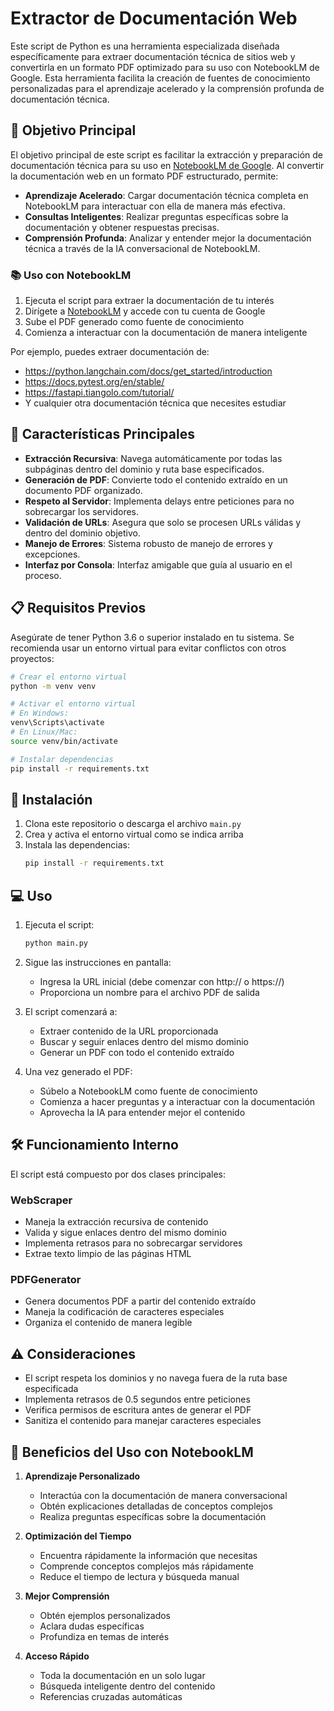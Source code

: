 # Extractor de Documentación Web

Este script de Python es una herramienta especializada diseñada específicamente para extraer documentación técnica de sitios web y convertirla en un formato PDF optimizado para su uso con NotebookLM de Google. Esta herramienta facilita la creación de fuentes de conocimiento personalizadas para el aprendizaje acelerado y la comprensión profunda de documentación técnica.

## 🎯 Objetivo Principal

El objetivo principal de este script es facilitar la extracción y preparación de documentación técnica para su uso en [NotebookLM de Google](https://notebooklm.google.com/). Al convertir la documentación web en un formato PDF estructurado, permite:

- **Aprendizaje Acelerado**: Cargar documentación técnica completa en NotebookLM para interactuar con ella de manera más efectiva.
- **Consultas Inteligentes**: Realizar preguntas específicas sobre la documentación y obtener respuestas precisas.
- **Comprensión Profunda**: Analizar y entender mejor la documentación técnica a través de la IA conversacional de NotebookLM.

### 📚 Uso con NotebookLM

1. Ejecuta el script para extraer la documentación de tu interés
2. Dirígete a [NotebookLM](https://notebooklm.google.com/) y accede con tu cuenta de Google
3. Sube el PDF generado como fuente de conocimiento
4. Comienza a interactuar con la documentación de manera inteligente

Por ejemplo, puedes extraer documentación de:

- https://python.langchain.com/docs/get_started/introduction
- https://docs.pytest.org/en/stable/
- https://fastapi.tiangolo.com/tutorial/
- Y cualquier otra documentación técnica que necesites estudiar

## 🚀 Características Principales

- **Extracción Recursiva**: Navega automáticamente por todas las subpáginas dentro del dominio y ruta base especificados.
- **Generación de PDF**: Convierte todo el contenido extraído en un documento PDF organizado.
- **Respeto al Servidor**: Implementa delays entre peticiones para no sobrecargar los servidores.
- **Validación de URLs**: Asegura que solo se procesen URLs válidas y dentro del dominio objetivo.
- **Manejo de Errores**: Sistema robusto de manejo de errores y excepciones.
- **Interfaz por Consola**: Interfaz amigable que guía al usuario en el proceso.

## 📋 Requisitos Previos

Asegúrate de tener Python 3.6 o superior instalado en tu sistema. Se recomienda usar un entorno virtual para evitar conflictos con otros proyectos:

```bash
# Crear el entorno virtual
python -m venv venv

# Activar el entorno virtual
# En Windows:
venv\Scripts\activate
# En Linux/Mac:
source venv/bin/activate

# Instalar dependencias
pip install -r requirements.txt
```

## 🔧 Instalación

1. Clona este repositorio o descarga el archivo `main.py`
2. Crea y activa el entorno virtual como se indica arriba
3. Instala las dependencias:
   ```bash
   pip install -r requirements.txt
   ```

## 💻 Uso

1. Ejecuta el script:

   ```bash
   python main.py
   ```

2. Sigue las instrucciones en pantalla:

   - Ingresa la URL inicial (debe comenzar con http:// o https://)
   - Proporciona un nombre para el archivo PDF de salida

3. El script comenzará a:

   - Extraer contenido de la URL proporcionada
   - Buscar y seguir enlaces dentro del mismo dominio
   - Generar un PDF con todo el contenido extraído

4. Una vez generado el PDF:
   - Súbelo a NotebookLM como fuente de conocimiento
   - Comienza a hacer preguntas y a interactuar con la documentación
   - Aprovecha la IA para entender mejor el contenido

## 🛠️ Funcionamiento Interno

El script está compuesto por dos clases principales:

### WebScraper

- Maneja la extracción recursiva de contenido
- Valida y sigue enlaces dentro del mismo dominio
- Implementa retrasos para no sobrecargar servidores
- Extrae texto limpio de las páginas HTML

### PDFGenerator

- Genera documentos PDF a partir del contenido extraído
- Maneja la codificación de caracteres especiales
- Organiza el contenido de manera legible

## ⚠️ Consideraciones

- El script respeta los dominios y no navega fuera de la ruta base especificada
- Implementa retrasos de 0.5 segundos entre peticiones
- Verifica permisos de escritura antes de generar el PDF
- Sanitiza el contenido para manejar caracteres especiales

## 📝 Beneficios del Uso con NotebookLM

1. **Aprendizaje Personalizado**

   - Interactúa con la documentación de manera conversacional
   - Obtén explicaciones detalladas de conceptos complejos
   - Realiza preguntas específicas sobre la documentación

2. **Optimización del Tiempo**

   - Encuentra rápidamente la información que necesitas
   - Comprende conceptos complejos más rápidamente
   - Reduce el tiempo de lectura y búsqueda manual

3. **Mejor Comprensión**

   - Obtén ejemplos personalizados
   - Aclara dudas específicas
   - Profundiza en temas de interés

4. **Acceso Rápido**
   - Toda la documentación en un solo lugar
   - Búsqueda inteligente dentro del contenido
   - Referencias cruzadas automáticas
